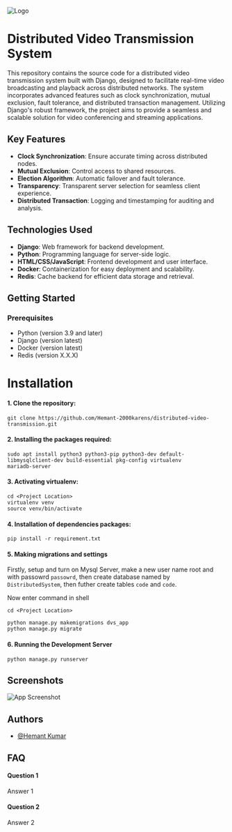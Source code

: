 
![Logo](https://dev-to-uploads.s3.amazonaws.com/uploads/articles/th5xamgrr6se0x5ro4g6.png)

# Distributed Video Transmission System

This repository contains the source code for a distributed video transmission system built with Django, designed to facilitate real-time video broadcasting and playback across distributed networks. The system incorporates advanced features such as clock synchronization, mutual exclusion, fault tolerance, and distributed transaction management. Utilizing Django's robust framework, the project aims to provide a seamless and scalable solution for video conferencing and streaming applications.

## Key Features

- **Clock Synchronization**: Ensure accurate timing across distributed nodes.
- **Mutual Exclusion**: Control access to shared resources.
- **Election Algorithm**: Automatic failover and fault tolerance.
- **Transparency**: Transparent server selection for seamless client experience.
- **Distributed Transaction**: Logging and timestamping for auditing and analysis.

## Technologies Used

- **Django**: Web framework for backend development.
- **Python**: Programming language for server-side logic.
- **HTML/CSS/JavaScript**: Frontend development and user interface.
- **Docker**: Containerization for easy deployment and scalability.
- **Redis**: Cache backend for efficient data storage and retrieval.

## Getting Started

### Prerequisites

- Python (version 3.9 and later)
- Django (version latest)
- Docker (version latest)
- Redis (version X.X.X)
# Installation


#### 1. Clone the repository:
    
    git clone https://github.com/Hemant-2000karens/distributed-video-transmission.git
   
#### 2. Installing the packages required:
    sudo apt install python3 python3-pip python3-dev default-libmysqlclient-dev build-essential pkg-config virtualenv
    mariadb-server

#### 3. Activating virtualenv:

    cd <Project Location>
    virtualenv venv
    source venv/bin/activate

    
#### 4. Installation of dependencies packages:

    pip install -r requirement.txt

#### 5. Making migrations and settings

Firstly, setup and turn on Mysql Server, make a new user name root and with passowrd `passowrd`, then create database named by `DistributedSystem`, then futher create tables `code` and `code`.

Now enter command in shell

    cd <Project Location>

    python manage.py makemigrations dvs_app
    python manage.py migrate

#### 6. Running the Development Server

    python manage.py runserver


## Screenshots

![App Screenshot](https://via.placeholder.com/468x300?text=App+Screenshot+Here)


## Authors

- [@Hemant Kumar](https://www.github.com/Hemant2000-karens/)


## FAQ

#### Question 1

Answer 1

#### Question 2

Answer 2

